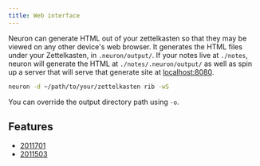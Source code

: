 ```yaml
---
title: Web interface
---
```


Neuron can generate HTML out of your zettelkasten so that they may be viewed on any other device's web browser. It generates the HTML files under your Zettelkasten, in `.neuron/output/`. If your notes live at `./notes`, neuron will generate the HTML at `./notes/.neuron/output/` as well as spin up a server that will serve that generate site at [localhost:8080](http://localhost:8080).

```bash
neuron -d ~/path/to/your/zettelkasten rib -wS
```

You can override the output directory path using `-o`.

## Features 

* [2011701](z://configuration)
* [2011503](z://graph-view)

